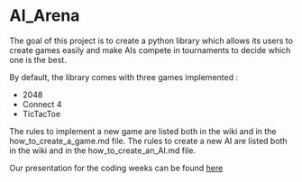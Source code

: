 # AI_Arena

The goal of this project is to create a python library which allows its users to create games easily and make AIs compete in tournaments to decide which one is the best.

By default, the library comes with three games implemented  : 
  * 2048
  * Connect 4
  * TicTacToe

The rules to implement a new game are listed both in the wiki and in the how_to_create_a_game.md file.
The rules to create a new AI are listed both in the wiki and in the how_to_create_an_AI.md file.

Our presentation  for the coding weeks can be found [here](https://docs.google.com/presentation/d/1sytriIEcD6tf_xThajFOWeNW-8vc93b2NsvlClplaDs/edit#slide=id.g4604e30ea1_1_19)
